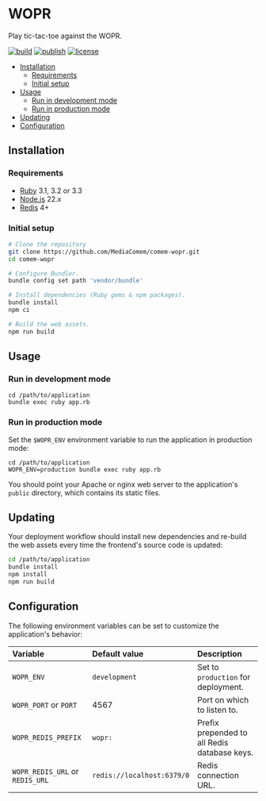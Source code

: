# WOPR

Play tic-tac-toe against the WOPR.

[![build](https://github.com/MediaComem/comem-wopr/actions/workflows/build.yml/badge.svg)](https://github.com/MediaComem/comem-wopr/actions/workflows/build.yml)
[![publish](https://github.com/MediaComem/comem-wopr/actions/workflows/publish.yml/badge.svg)](https://github.com/MediaComem/comem-wopr/actions/workflows/publish.yml)
[![license](https://img.shields.io/github/license/MediaComem/comem-wopr)](https://opensource.org/licenses/MIT)

<!-- START doctoc generated TOC please keep comment here to allow auto update -->
<!-- DON'T EDIT THIS SECTION, INSTEAD RE-RUN doctoc TO UPDATE -->


- [Installation](#installation)
  - [Requirements](#requirements)
  - [Initial setup](#initial-setup)
- [Usage](#usage)
  - [Run in development mode](#run-in-development-mode)
  - [Run in production mode](#run-in-production-mode)
- [Updating](#updating)
- [Configuration](#configuration)

<!-- END doctoc generated TOC please keep comment here to allow auto update -->



## Installation

### Requirements

* [Ruby](https://www.ruby-lang.org) 3.1, 3.2 or 3.3
* [Node.js](https://nodejs.org) 22.x
* [Redis](https://redis.io) 4+

### Initial setup

```bash
# Clone the repository
git clone https://github.com/MediaComem/comem-wopr.git
cd comem-wopr

# Configure Bundler.
bundle config set path 'vendor/bundle'

# Install dependencies (Ruby gems & npm packages).
bundle install
npm ci

# Build the web assets.
npm run build
```



## Usage

### Run in development mode

```
cd /path/to/application
bundle exec ruby app.rb
```

### Run in production mode

Set the `$WOPR_ENV` environment variable to run the application in production
mode:

```
cd /path/to/application
WOPR_ENV=production bundle exec ruby app.rb
```

You should point your Apache or nginx web server to the application's `public`
directory, which contains its static files.



## Updating

Your deployment workflow should install new dependencies and re-build the web
assets every time the frontend's source code is updated:

```bash
cd /path/to/application
bundle install
npm install
npm run build
```



## Configuration

The following environment variables can be set to customize the application's behavior:

Variable                        | Default value              | Description
:------------------------------ | :------------------------- | :-------------------------------------------
`WOPR_ENV`                      | `development`              | Set to `production` for deployment.
`WOPR_PORT` or `PORT`           | 4567                       | Port on which to listen to.
`WOPR_REDIS_PREFIX`             | `wopr:`                    | Prefix prepended to all Redis database keys.
`WOPR_REDIS_URL` or `REDIS_URL` | `redis://localhost:6379/0` | Redis connection URL.
